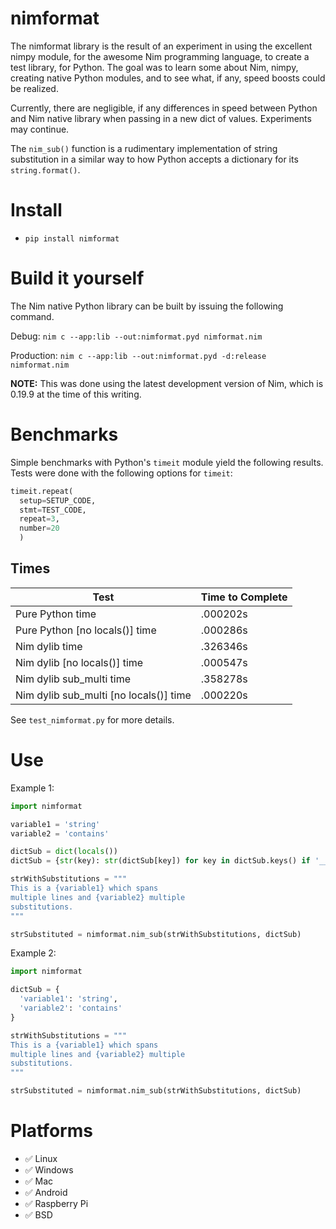 # nimformat

The nimformat library is the result of an experiment in using the excellent nimpy module, for the awesome Nim programming language, to create a test library, for Python. The goal was to learn some about Nim, nimpy, creating native Python modules, and to see what, if any, speed boosts could be realized.

Currently, there are negligible, if any differences in speed between Python and Nim native library when passing in a new dict of values. Experiments may continue.

The `nim_sub()` function is a rudimentary implementation of string substitution in a similar way to how Python accepts a dictionary for its `string.format()`.


# Install
- `pip install nimformat`


# Build it yourself
The Nim native Python library can be built by issuing the following command.

Debug:
`nim c --app:lib --out:nimformat.pyd nimformat.nim`

Production:
`nim c --app:lib --out:nimformat.pyd -d:release nimformat.nim`

**NOTE:** This was done using the latest development version of Nim, which is 0.19.9 at the time of this writing.


# Benchmarks
Simple benchmarks with Python's `timeit` module yield the following results. Tests were done with the following options for `timeit`:
```python
timeit.repeat(
  setup=SETUP_CODE,
  stmt=TEST_CODE,
  repeat=3,
  number=20
  )
```
Times
-----
|Test                                   | Time to Complete |
|---------------------------------------|------------------|
|Pure Python time                       | .000202s         |
|Pure Python [no locals()] time         | .000286s         |
|Nim dylib time                         | .326346s         |
|Nim dylib [no locals()] time           | .000547s         |
|Nim dylib sub_multi time               | .358278s         |
|Nim dylib sub_multi [no locals()] time | .000220s         |

See `test_nimformat.py` for more details.


# Use

Example 1:
```python
import nimformat

variable1 = 'string'
variable2 = 'contains'

dictSub = dict(locals())
dictSub = {str(key): str(dictSub[key]) for key in dictSub.keys() if '__' not in str(key)}

strWithSubstitutions = """
This is a {variable1} which spans
multiple lines and {variable2} multiple
substitutions.
"""

strSubstituted = nimformat.nim_sub(strWithSubstitutions, dictSub)
```

Example 2:
```python
import nimformat

dictSub = {
  'variable1': 'string',
  'variable2': 'contains'
}

strWithSubstitutions = """
This is a {variable1} which spans
multiple lines and {variable2} multiple
substitutions.
"""

strSubstituted = nimformat.nim_sub(strWithSubstitutions, dictSub)
```

# Platforms

- ✅ Linux
- ✅ Windows
- ✅ Mac
- ✅ Android
- ✅ Raspberry Pi
- ✅ BSD
